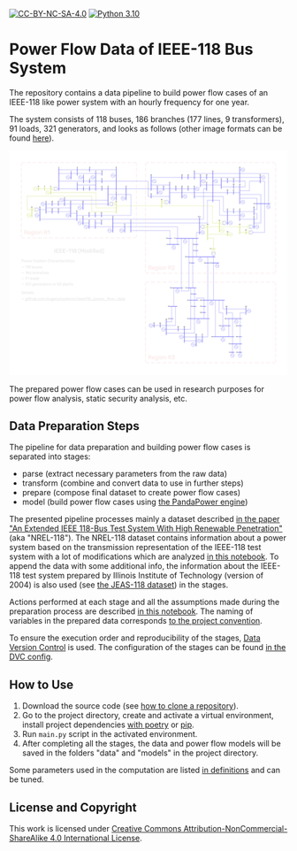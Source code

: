[python]: https://www.python.org/downloads/release/python-3100/
[python-shield]: https://img.shields.io/badge/python-3.10-blue.svg
[license]: http://creativecommons.org/licenses/by-nc-sa/4.0/
[license-shield]: https://img.shields.io/badge/License-CC%20BY--NC--SA%204.0-lightgrey.svg


[![CC-BY-NC-SA-4.0][license-shield]][license]
[![Python 3.10][python-shield]][python]


# Power Flow Data of IEEE-118 Bus System


The repository contains a data pipeline to build power flow cases of an IEEE-118 like power system with an hourly frequency for one year.

The system consists of 118 buses, 186 branches (177 lines, 9 transformers), 91 loads, 321 generators, and looks as follows (other image formats can be found [here](resources/plot)).

![Power system plot](resources/plot/plot.png "Power system plot")

The prepared power flow cases can be used in research purposes for power flow analysis, static security analysis, etc.


## Data Preparation Steps

The pipeline for data preparation and building power flow cases is separated into stages:
- parse (extract necessary parameters from the raw data)
- transform (combine and convert data to use in further steps)
- prepare (compose final dataset to create power flow cases)
- model (build power flow cases using [the PandaPower engine](http://www.pandapower.org/))

The presented pipeline processes mainly a dataset described [in the paper "An Extended IEEE 118-Bus Test System With
High Renewable Penetration"](https://ieeexplore.ieee.org/document/7904729) (aka "NREL-118"). The NREL-118 dataset contains information about a power system based on the transmission representation of the IEEE-118 test system with a lot of modifications which are analyzed [in this notebook](notebooks/explore_nrel118_data.ipynb). To append the data with some additional info, the information about the IEEE-118 test system prepared by Illinois Institute of Technology (version of 2004) is also used (see [the JEAS-118 dataset](http://motor.ece.iit.edu/data/JEAS_IEEE118.doc)) in the stages.

Actions performed at each stage and all the assumptions made during the preparation process are described [in this notebook](notebooks/prepare_power_flow_data.ipynb). The naming of variables in the prepared data corresponds [to the project convention](convention.md).

To ensure the execution order and reproducibility of the stages, [Data Version Control](https://dvc.org/) is used. The configuration of the stages can be found [in the DVC config](dvc.yaml).


## How to Use

1. Download the source code (see [how to clone a repository](https://docs.github.com/en/repositories/creating-and-managing-repositories/cloning-a-repository)).
2. Go to the project directory, create and activate a virtual environment, install project dependencies [with poetry](https://python-poetry.org/docs/basic-usage/#installing-dependencies) or [pip](https://packaging.python.org/en/latest/guides/installing-using-pip-and-virtual-environments/).
3. Run `main.py` script in the activated environment.
4. After completing all the stages, the data and power flow models will be saved in the folders "data" and "models" in the project directory.

Some parameters used in the computation are listed [in definitions](definitions.py) and can be tuned.


## License and Copyright

This work is licensed under [Creative Commons Attribution-NonCommercial-ShareAlike 4.0 International License][license].
